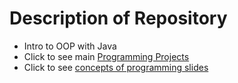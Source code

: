 # Description of Repository
* Intro to OOP with Java
* Click to see main [Programming Projects](https://github.com/Daniel-Carpenter/Intro2ProgrammingOOP/tree/master/Programming%20Projects) 
* Click to see [concepts of programming slides](https://github.com/Daniel-Carpenter/Intro2ProgrammingOOP/tree/master/Class%20Related%20Files/Lectures/Slides)
